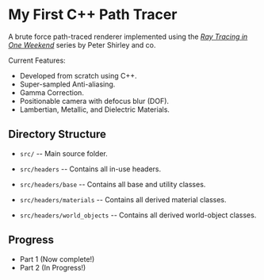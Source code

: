 My First C++ Path Tracer
====================================================================================================

A brute force path-traced renderer implemented using the [_Ray Tracing in One Weekend_](https://raytracing.github.io/books/RayTracingInOneWeekend.html) series by Peter Shirley and co.   

Current Features:
- Developed from scratch using C++.
- Super-sampled Anti-aliasing.
- Gamma Correction.
- Positionable camera with defocus blur (DOF).
- Lambertian, Metallic, and Dielectric Materials.

Directory Structure
-------------------
  - `src/` --
    Main source folder.

  - `src/headers` --
    Contains all in-use headers.

  - `src/headers/base` --
    Contains all base and utility classes.

  - `src/headers/materials` --
    Contains all derived material classes.

  - `src/headers/world_objects` --
    Contains all derived world-object classes.

Progress
--------------------
- Part 1 (Now complete!)
- Part 2 (In Progress!)
